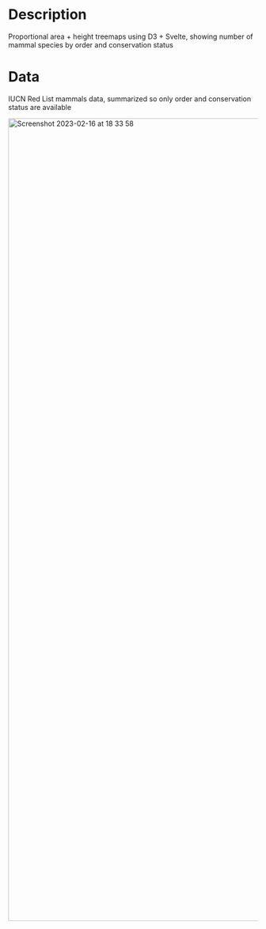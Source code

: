 # Description
Proportional area + height treemaps using D3 + Svelte, showing number of mammal species by order and conservation status

# Data
IUCN Red List mammals data, summarized so only order and conservation status are available

<img width="1623" alt="Screenshot 2023-02-16 at 18 33 58" src="https://github.com/jhjanicki/d3_svelte_treemaps_fixedHt/assets/6565011/45567bf1-5a7e-4cb6-923d-13ce7ae9272d">
